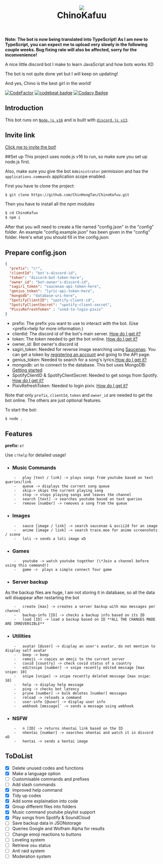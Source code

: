 <h1 align="center">
  <a href="https://github.com/ChinHongTan/ChinoKafuu"><img src="https://media.discordapp.net/attachments/761941062842449944/869577832412631060/71102294_p0.png" avtar_c_icon"></a>
  <br>
  ChinoKafuu
  <br>
  <br>
</h1>

**Note: The bot is now being translated into TypeScript! As I am new to TypeScript, you can expect me to upload very slowly in the following couple weeks. Bug fixing rate will also be affected, sorry for the inconvenience!**


A nice little discord bot I make to learn JavaScript and how bots works XD

The bot is not quite done yet but I will keep on updating!

And yes, Chino is the best girl in the world!

[![CodeFactor](https://www.codefactor.io/repository/github/chinhongtan/chinokafuu/badge/main)](https://www.codefactor.io/repository/github/chinhongtan/chinokafuu/overview/main)
[![codebeat badge](https://codebeat.co/badges/756b4af6-5758-4bdd-b34b-c312e8f6cf7a)](https://codebeat.co/projects/github-com-chinhongtan-chinokafuu-main)
[![Codacy Badge](https://app.codacy.com/project/badge/Grade/3db0f95584064f65acafc9b751c1d042)](https://www.codacy.com/gh/ChinHongTan/ChinoKafuu/dashboard?utm_source=github.com&amp;utm_medium=referral&amp;utm_content=ChinHongTan/ChinoKafuu&amp;utm_campaign=Badge_Grade)


## Introduction

This bot runs on [`Node.js v16`](https://nodejs.org/) and is built with [`discord.js v13`](https://discord.js.org/#/docs/main/v12/general/welcome).

## Invite link

[Click me to invite the bot!](https://discord.com/api/oauth2/authorize?client_id=958201832528838706&permissions=8&scope=bot%20applications.commands)

##Set up
This project uses node.js v16 to run, so make sure you set up node.js first.

Also, make sure you give the bot `Administrator` permission and has the `applications.commands` application scope enabled.

First you have to clone the project:
```bash
$ git clone https://github.com/ChinHongTan/ChinoKafuu.git
```
Then you have to install all the npm modules
```bash
$ cd ChinoKafuu
$ npm i
```
After that you will need to create a file named "config.json" in the "config" folder.
An example "config.example.json" has been given in the "config" folder.
Here's what you should fill in the config.json:

## Prepare config.json
```json
{
  "prefix": "c!",
  "clientId": "bot's-discord-id",
  "token": "discord-bot-token-here",
  "owner_id": "bot-owner's-discord-id",
  "sagiri_token": "saucenao-api-token-here",
  "genius_token": "lyric-api-token-here",
  "mongodb": "database-uri-here",
  "SpotifyClientID": "spotify-client-id",
  "SpotifyClientSecret": "spotify-client-secret",
  "PixivRefreshToken" : "used-to-login-pixiv"
}
```
- prefix: The prefix you want to use to interact with the bot. (Use \<prefix>help for more information.)
- clientId: The discord id of the bot's main server. [How do I get it?](https://support.discord.com/hc/en-us/articles/206346498-Where-can-I-find-my-User-Server-Message-ID-)
- token: The token needed to get the bot online. [How do I get it?](https://github.com/reactiflux/discord-irc/wiki/Creating-a-discord-bot-&-getting-a-token)
- owner_id: Bot owner's discord id
- sagiri_token: Needed for reverse image searching using [Saucenao](https://saucenao.com/). 
You can get a token by [registering an account](https://saucenao.com/user.php) and going to the API page.
- genius_token: Needed to search for a song's lyrics.[How do I get it?](https://genius.com/developers)
- mongodb: uri to connect to the database. This bot uses MongoDB: [Getting started](https://www.mongodb.com/docs/manual/tutorial/getting-started/)
- SpotifyClientID & SpotifyClientSecret: Needed to get songs from Spotify. [How do I get it?](https://developer.spotify.com/documentation/general/guides/authorization/app-settings/)
- PixivRefreshToken: Needed to login pixiv. [How do I get it?](https://gist.github.com/ZipFile/c9ebedb224406f4f11845ab700124362)

Note that only `prefix`, `clientId`, `token` and `owner_id` are needed to get the bot online.
The others are just optional features.

To start the bot:
```bash
$ node .
```


## Features

**prefix: `c!`**

Use `c!help` for detailed usage!

-   ### Music Commands
```
    -   play [text / link] -> plays songs from youtube based on text queries/link
    -   queue -> displays the current song queue
    -   skip-> skips the current playing song
    -   stop -> stops playing songs and leaves the channel
    -   search [text] -> searches youtube based on text queries
    -   remove [number] -> removes a song from the queue
```
-   ### Images
```
    -   sauce [image / link] -> search saucenao & ascii2d for an image
    -   anime [image / link] -> search trace.moe for anime screenshots / scene
    -   loli -> sends a loli image xD
```

-   ### Games
```
    -   youtube -> watch youtube together (\*Join a channel before using this command!)
    -   game ->  plays a simple connect four game
```
-   ### Server backup

As the backup files are huge, I am not storing it in database, so all the data will disappear after restarting the bot
```
    -   create [max] -> creates a server backup with max messages per channel
    -   backup-info [ID] -> checks a backup info based on its ID
    -   load [ID] -> load a backup based on ID **ALL THE CHANGES MADE ARE IRREVERSIBLE**
```
-   ### Utilities
```
    -   avatar [@user] -> display an user's avatar, do not mention to display self avatar
    -   beep -> boop
    -   cemoji -> copies an emoji to the current server
    -   covid [country] -> check covid status of a country
    -   editsnipe [number] -> snipe recently edited message [max snipe: 10]
    -   snipe [snipe] -> snipe recently deleted message [max snipe: 10]
    -   help -> display help message
    -   ping -> checks bot latency
    -   prune [number] -> bulk deletes [number] messages
    -   reload -> reloads a command
    -   user-info [@user] -> display user info
    -   webhook [message]` -> sends a message using webhook
```
-   ### NSFW
```
    -   n [ID] -> returns nhentai link based on the ID
    -   nhentai [number] -> searches nhentai and watch it in discord xD
    -   hentai -> sends a hentai image
```


## ToDoList

-   [x] Delete unused codes and functions
-   [x] Make a language option
-   [ ] Customisable commands and prefixes
-   [ ] Add slash commands
-   [x] Improved help command
-   [x] Tidy up codes
-   [x] Add some explaination into code
-   [x] Group different files into folders
-   [x] Music command youtube playlist support
-   [x] Play songs from Spotify & SoundCloud
-   [ ] Save backup data in JSONstorage
-   [ ] Queries Google and Wolfram Alpha for results
-   [ ] Change emoji reactions to buttons
-   [ ] Leveling system
-   [ ] Retrieve osu status
-   [ ] Anti raid system
-   [ ] Moderation system
